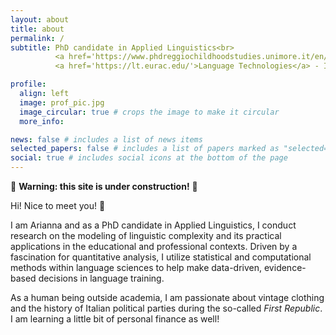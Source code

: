 ```yaml
---
layout: about
title: about
permalink: /
subtitle: PhD candidate in Applied Linguistics<br>
          <a href='https://www.phdreggiochildhoodstudies.unimore.it/en/homepage-english/'>Reggio Childhood Studies</a> - Department of Education and Humanities, University of Modena and Reggio Emilia<br>
          <a href='https://lt.eurac.edu/'>Language Technologies</a> - Institute for Applied Linguistics, Eurac Research (Bolzano, Italy)

profile:
  align: left
  image: prof_pic.jpg
  image_circular: true # crops the image to make it circular
  more_info:

news: false # includes a list of news items
selected_papers: false # includes a list of papers marked as "selected={true}"
social: true # includes social icons at the bottom of the page
---
```


:construction: **Warning: this site is under construction!** :construction:

Hi! Nice to meet you! :wave:

I am Arianna and as a PhD candidate in Applied Linguistics, I conduct research on the modeling of linguistic complexity and its practical applications in the educational and professional contexts. Driven by a fascination for quantitative analysis, I utilize statistical and computational methods within language sciences to help make data-driven, evidence-based decisions in language training.

As a human being outside academia, I am passionate about vintage clothing and the history of Italian political parties during the so-called _First Republic_. I am learning a little bit of personal finance as well!
